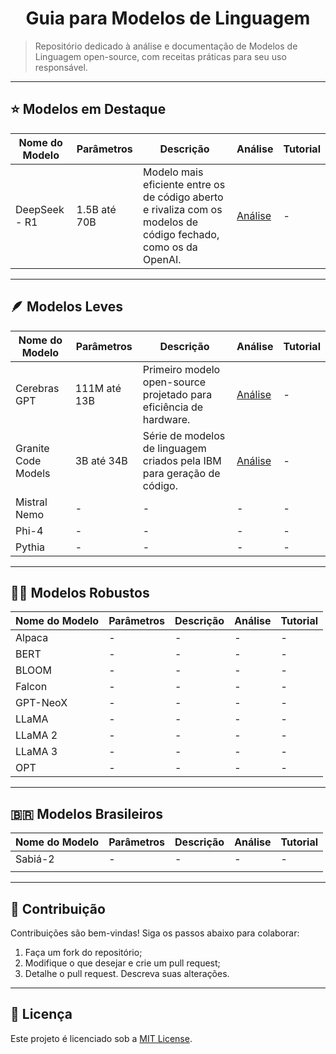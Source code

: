<h1 align="center">Guia para Modelos de Linguagem</h1>

> Repositório dedicado à análise e documentação de Modelos de Linguagem open-source, com receitas práticas para seu uso responsável.

---
## ⭐ Modelos em Destaque

| Nome do Modelo | Parâmetros | Descrição | Análise | Tutorial |
|----------------|------------|-----------|---------|----------|
| DeepSeek - R1 | 1.5B até 70B | Modelo mais eficiente entre os de código aberto e rivaliza com os modelos de código fechado, como os da OpenAI. |[Análise](./modelos/deepSeekR1/deepSeek.md) | - |

---
## 🪶 Modelos Leves  

|   Nome do Modelo  | Parâmetros    | Descrição                 | Análise | Tutorial |
|-------------------|---------------|---------------------------|---------|----------|
| Cerebras GPT      | 111M até 13B  | Primeiro modelo open-source projetado para eficiência de hardware. | [Análise](./modelos/cerebras/cerebrasGPT.md) | - |
| Granite Code Models | 3B até 34B  | Série de modelos de linguagem criados pela IBM para geração de código. | [Análise](./modelos/granite/graniteModels.md) | - |
| Mistral Nemo      | -             | -                         | -       | -        |
| Phi-4             | -             | -                         | -       | -        |
| Pythia            | -             | -                         | -       | -        |

---
## 🏋️‍♂️ Modelos Robustos  

| Nome do Modelo | Parâmetros   |  Descrição  | Análise | Tutorial |
|----------------|--------------|-------------|---------|----------|
| Alpaca         | -            | -           | -       | -        |
| BERT           | -            | -           | -       | -        |
| BLOOM          | -            | -           | -       | -        |
| Falcon         | -            | -           | -       | -        |
| GPT-NeoX       | -            | -           | -       | -        |
| LLaMA          | -            | -           | -       | -        |
| LLaMA 2        | -            | -           | -       | -        |
| LLaMA 3        | -            | -           | -       | -        |
| OPT            | -            | -           | -       | -        |

---
## 🇧🇷 Modelos Brasileiros  

|   Nome do Modelo  | Parâmetros   | Descrição | Análise | Tutorial |
|-------------------|--------------|---------- |---------|----------|
| Sabiá-2           |  -           | -         | -       | -        |
|                   |              |           |         |          |

---
## 🤝 Contribuição  
Contribuições são bem-vindas! Siga os passos abaixo para colaborar:  

1. Faça um fork do repositório;  
2. Modifique o que desejar e crie um pull request;  
3. Detalhe o pull request. Descreva suas alterações.  

---
## 📜 Licença  
Este projeto é licenciado sob a [MIT License](LICENSE).
